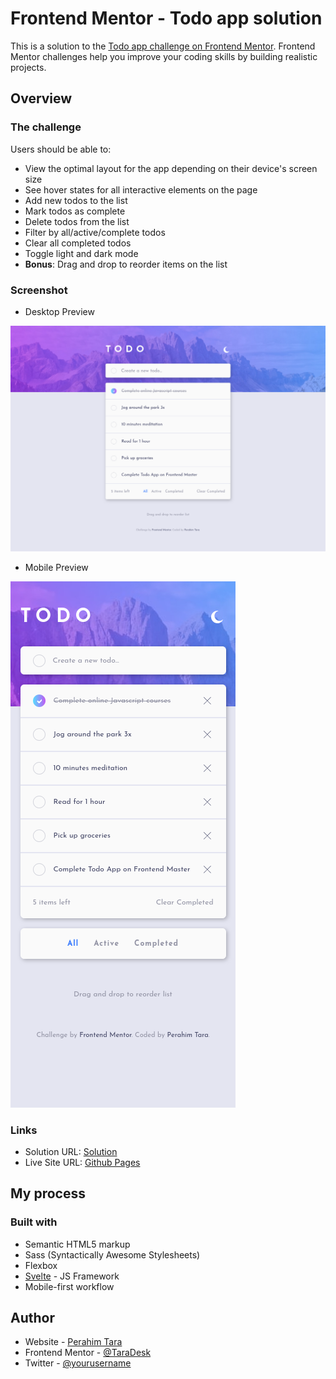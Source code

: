 # Frontend Mentor - Todo app solution

This is a solution to the [Todo app challenge on Frontend Mentor](https://www.frontendmentor.io/challenges/todo-app-Su1_KokOW). Frontend Mentor challenges help you improve your coding skills by building realistic projects. 

## Overview

### The challenge

Users should be able to:

- View the optimal layout for the app depending on their device's screen size
- See hover states for all interactive elements on the page
- Add new todos to the list
- Mark todos as complete
- Delete todos from the list
- Filter by all/active/complete todos
- Clear all completed todos
- Toggle light and dark mode
- **Bonus**: Drag and drop to reorder items on the list

### Screenshot

- Desktop Preview

![Design preview for the Todo App coding challenge](./screenshot/Screenshot_2025-04-25_15-05-42.png)

- Mobile Preview

![Design preview for the Todo App coding challenge](./screenshot/Screenshot_2025-04-25_15-00-54.png)

### Links

- Solution URL: [Solution](https://github.com/TaraDesk/code-in-practice-md/tree/main/todo-app-main)
- Live Site URL: [Github Pages](https://taradesk.github.io/code-in-practice-md/todo-app/index.html)

## My process

### Built with

- Semantic HTML5 markup
- Sass (Syntactically Awesome Stylesheets)
- Flexbox
- [Svelte](https://svelte.dev/) - JS Framework
- Mobile-first workflow

## Author

- Website - [Perahim Tara](https://www.your-site.com)
- Frontend Mentor - [@TaraDesk](https://www.frontendmentor.io/profile/TaraDesk)
- Twitter - [@yourusername](https://www.twitter.com/yourusername)